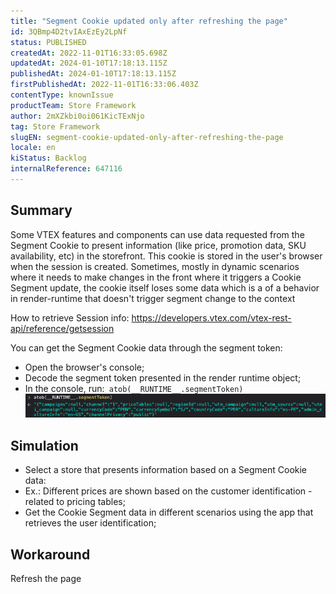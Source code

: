 ```yaml
---
title: "Segment Cookie updated only after refreshing the page"
id: 3QBmp4D2tvIAxEzEy2LpNf
status: PUBLISHED
createdAt: 2022-11-01T16:33:05.698Z
updatedAt: 2024-01-10T17:18:13.115Z
publishedAt: 2024-01-10T17:18:13.115Z
firstPublishedAt: 2022-11-01T16:33:06.403Z
contentType: knownIssue
productTeam: Store Framework
author: 2mXZkbi0oi061KicTExNjo
tag: Store Framework
slugEN: segment-cookie-updated-only-after-refreshing-the-page
locale: en
kiStatus: Backlog
internalReference: 647116
---
```


## Summary


Some VTEX features and components can use data requested from the Segment Cookie to present information (like price, promotion data, SKU availability, etc) in the storefront. This cookie is stored in the user's browser when the session is created. Sometimes, mostly in dynamic scenarios where it needs to make changes in the front where it triggers a Cookie Segment update, the cookie itself loses some data which is a of a behavior in render-runtime that doesn't trigger segment change to the context

How to retrieve Session info:
https://developers.vtex.com/vtex-rest-api/reference/getsession

You can get the Segment Cookie data through the segment token:

- Open the browser's console;
- Decode the segment token presented in the render runtime object;
- In the console, run:` atob(__RUNTIME__.segmentToken)`
 ![](https://raw.githubusercontent.com/vtexdocs/help-center-content/refs/heads/main/docs/en/known-issues/Store%20Framework/segment-cookie-updated-only-after-refreshing-the-page_1.png)


##

## Simulation



- Select a store that presents information based on a Segment Cookie data:
- Ex.: Different prices are shown based on the customer identification - related to pricing tables;
- Get the Cookie Segment data in different scenarios using the app that retrieves the user identification;


##

## Workaround


Refresh the page





